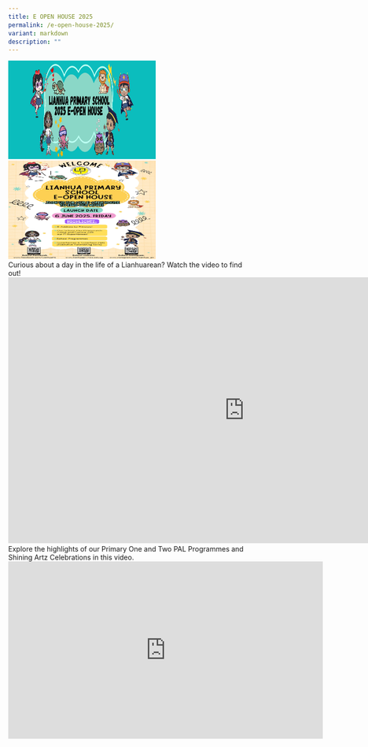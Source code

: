 ```yaml
---
title: E OPEN HOUSE 2025
permalink: /e-open-house-2025/
variant: markdown
description: ""
---
```

<img height="200" width="300" alt="Description of image" src="/images/Potential%20Parents%20&amp;%20Students/E%20OPEN%20HOUSE%202025/EOpenHouseWebsitebanner2025.jpg">

<br>

<img height="200" width="300" alt="Description of image" src="/images/Potential%20Parents%20&amp;%20Students/E%20OPEN%20HOUSE%202025/EOpenHousePoster2025.jpg">

<br>
Curious about a day in the life of a Lianhuarean? Watch the video to find out!
<iframe allowfullscreen="" allow="accelerometer; autoplay; clipboard-write; encrypted-media; gyroscope; picture-in-picture; web-share" frameborder="0" title="Our School, Our Playground  Come and Explore with Our P1 Superheroes!" src="https://www.youtube.com/embed/WMtrApjV6Pc" height="540" width="960">
</iframe>



<br>
Explore the highlights of our Primary One and Two PAL Programmes and Shining Artz Celebrations in this video.
<iframe allowfullscreen="" allow="accelerometer; autoplay; clipboard-write; encrypted-media; gyroscope; picture-in-picture; web-share" frameborder="0" title="Lianhua Primary School P1 &amp; P2 PAL and Shining Artz Celebrations" src="https://www.youtube.com/embed/auJtdq9V-PQ" height="360" width="640"></iframe>